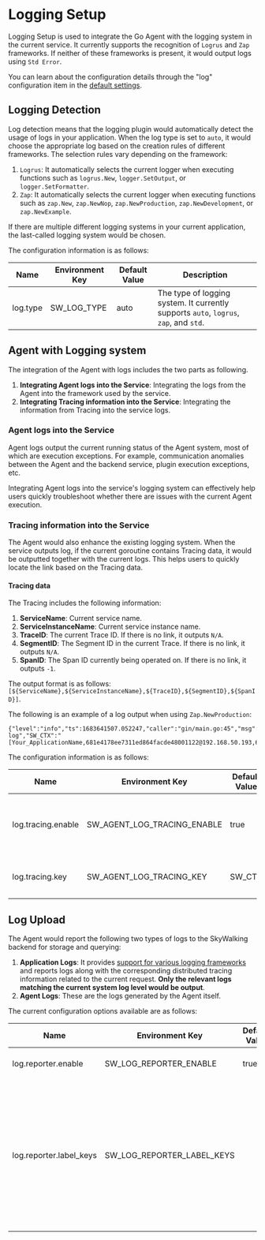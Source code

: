 # Logging Setup 

Logging Setup is used to integrate the Go Agent with the logging system in the current service. 
It currently supports the recognition of `Logrus` and `Zap` frameworks. If neither of these frameworks is present, it would output logs using `Std Error`.

You can learn about the configuration details through the "log" configuration item in the [default settings](../../../tools/go-agent/config/agent.default.yaml).

## Logging Detection

Log detection means that the logging plugin would automatically detect the usage of logs in your application. 
When the log type is set to `auto`, it would choose the appropriate log based on the creation rules of different frameworks. The selection rules vary depending on the framework:

1. `Logrus`: It automatically selects the current logger when executing functions such as `logrus.New`, `logger.SetOutput`, or `logger.SetFormatter`.
2. `Zap`: It automatically selects the current logger when executing functions such as `zap.New`, `zap.NewNop`, `zap.NewProduction`, `zap.NewDevelopment`, or `zap.NewExample`.

If there are multiple different logging systems in your current application, the last-called logging system would be chosen.

The configuration information is as follows:

| Name      | Environment Key | Default Value | Description                                                                           |
|-----------|-----------------|---------------|---------------------------------------------------------------------------------------|
| log.type  | SW_LOG_TYPE     | auto          | The type of logging system. It currently supports `auto`, `logrus`, `zap`, and `std`. |

## Agent with Logging system

The integration of the Agent with logs includes the two parts as following.

1. **Integrating Agent logs into the Service**: Integrating the logs from the Agent into the framework used by the service.
2. **Integrating Tracing information into the Service**: Integrating the information from Tracing into the service logs.

### Agent logs into the Service

Agent logs output the current running status of the Agent system, most of which are execution exceptions. 
For example, communication anomalies between the Agent and the backend service, plugin execution exceptions, etc.

Integrating Agent logs into the service's logging system can effectively help users quickly troubleshoot whether there are issues with the current Agent execution.

### Tracing information into the Service

The Agent would also enhance the existing logging system. 
When the service outputs log, if the current goroutine contains Tracing data, it would be outputted together with the current logs. 
This helps users to quickly locate the link based on the Tracing data.

#### Tracing data

The Tracing includes the following information:

1. **ServiceName**: Current service name. 
2. **ServiceInstanceName**: Current service instance name. 
3. **TraceID**: The current Trace ID. If there is no link, it outputs `N/A`.
4. **SegmentID**: The Segment ID in the current Trace. If there is no link, it outputs `N/A`.
5. **SpanID**: The Span ID currently being operated on. If there is no link, it outputs `-1`.

The output format is as follows: `[${ServiceName},${ServiceInstanceName},${TraceID},${SegmentID},${SpanID}]`.

The following is an example of a log output when using `Zap.NewProduction`:

```
{"level":"info","ts":1683641507.052247,"caller":"gin/main.go:45","msg":"test log","SW_CTX":"[Your_ApplicationName,681e4178ee7311ed864facde48001122@192.168.50.193,6f13069eee7311ed864facde48001122,6f13070cee7311ed864facde48001122,0]"}
```

The configuration information is as follows:

| Name               | Environment Key             | Default Value | Description                                                           |
|--------------------|-----------------------------|---------------|-----------------------------------------------------------------------|
| log.tracing.enable | SW_AGENT_LOG_TRACING_ENABLE | true          | Whether to automatically integrate Tracing information into the logs. |
| log.tracing.key    | SW_AGENT_LOG_TRACING_KEY    | SW_CTX        | The key of the Tracing information in the log.                        |

## Log Upload

The Agent would report the following two types of logs to the SkyWalking backend for storage and querying:

1. **Application Logs**: It provides [support for various logging frameworks](../agent/support-plugins.md#logging-plugins) and reports logs along with the corresponding distributed tracing information related to the current request.
**Only the relevant logs matching the current system log level would be output**.
2. **Agent Logs**: These are the logs generated by the Agent itself.

The current configuration options available are as follows:

| Name                    | Environment Key            | Default Value | Description                                                                                                                                                    |
|-------------------------|----------------------------|---------------|----------------------------------------------------------------------------------------------------------------------------------------------------------------|
| log.reporter.enable     | SW_LOG_REPORTER_ENABLE     | true          | Whether to enable log reporting.                                                                                                                               |
| log.reporter.label_keys | SW_LOG_REPORTER_LABEL_KEYS |               | **By default, all fields are not reported.** To specify the fields that need to be reported, please provide a comma-separated list of configuration item keys. |